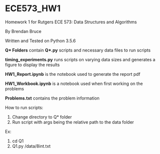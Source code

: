# ECE573_HW1

Homework 1 for Rutgers ECE 573: Data Structures and Algorithms

By Brendan Bruce

Written and Tested on Python 3.5.6

**Q\* Folders** contain **Q\*.py** scripts and necessary data files to run scripts

**timing_experiments.py** runs scripts on varying data sizes and generates a figure to display the results

**HW1_Report.ipynb** is the notebook used to generate the report pdf

**HW1_Workbook.ipynb** is a notebook used when first working on the problems

**Problems.txt** contains the problem information

How to run scripts:
1. Change directory to Q* folder
2. Run script with args being the relative path to the data folder

Ex: 
1. cd Q1
2. Q1.py /data/8int.txt
  
